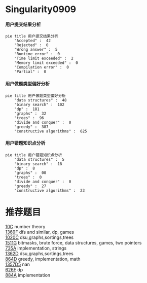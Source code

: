 # Singularity0909

<!-- tabs:start -->



#### **用户提交结果分析**

```mermaid
pie title 用户提交结果分析
    "Accepted" :  42
    "Rejected" :  0
    "Wrong answer" :  5
    "Runtime error" :  0
    "Time limit exceeded" :  2
    "Memory limit exceeded" :  0
    "Compilation error" :  0
    "Partial" :  0
```

#### **用户做题类型偏好分析**

```mermaid
pie title 用户做题类型偏好分析
    "data structures" :  48
    "binary search" :  102
    "dp" :  181
    "graphs" :  32
    "trees" :  96
    "divide and conquer" :  0
    "greedy" :  387
    "constructive algorithms" :  625
```
#### **用户错题知识点分析**

```mermaid
pie title 用户错题知识点分析
    "data structures" :  5
    "binary search" :  18
    "dp" :  8
    "graphs" :  00
    "trees" :  0
    "divide and conquer" :  0
    "greedy" :  27
    "constructive algorithms" :  23
```



<!-- tabs:end -->
# 推荐题目
[10C](https://codeforces.com/contest/10/problem/C)		number theory		  
[1369F](https://codeforces.com/contest/1369/problem/F)		dfs and similar,
                        dp,
                        games		  
[1020C](https://codeforces.com/contest/1020/problem/C)		dsu,graphs,sortings,trees		  
[1511G](https://codeforces.com/contest/1511/problem/G)		bitmasks,
                        brute force,
                        data structures,
                        games,
                        two pointers		  
[735A](https://codeforces.com/contest/735/problem/A)		implementation,
                        strings		  
[1362D](https://codeforces.com/contest/1362/problem/D)		dsu,graphs,sortings,trees		  
[864D](https://codeforces.com/contest/864/problem/D)		greedy,
                        implementation,
                        math		  
[1357D5](https://codeforces.com/contest/1357D/problem/5)		nan		  
[626F](https://codeforces.com/contest/626/problem/F)		dp		  
[884A](https://codeforces.com/contest/884/problem/A)		implementation		  
